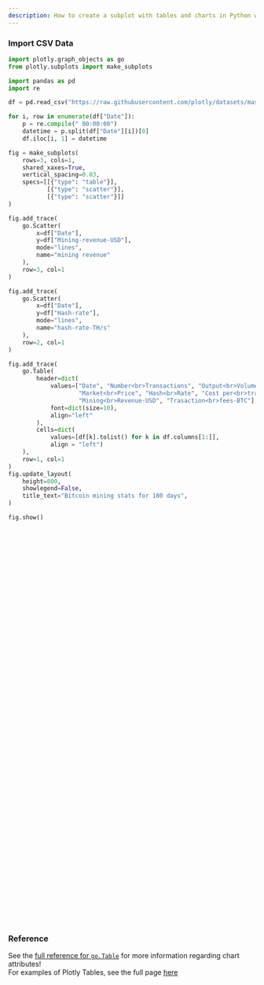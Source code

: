 ```yaml
---
description: How to create a subplot with tables and charts in Python with Plotly.
---
```


### Import CSV Data

```python
import plotly.graph_objects as go
from plotly.subplots import make_subplots

import pandas as pd
import re

df = pd.read_csv("https://raw.githubusercontent.com/plotly/datasets/master/Mining-BTC-180.csv")

for i, row in enumerate(df["Date"]):
    p = re.compile(" 00:00:00")
    datetime = p.split(df["Date"][i])[0]
    df.iloc[i, 1] = datetime

fig = make_subplots(
    rows=3, cols=1,
    shared_xaxes=True,
    vertical_spacing=0.03,
    specs=[[{"type": "table"}],
           [{"type": "scatter"}],
           [{"type": "scatter"}]]
)

fig.add_trace(
    go.Scatter(
        x=df["Date"],
        y=df["Mining-revenue-USD"],
        mode="lines",
        name="mining revenue"
    ),
    row=3, col=1
)

fig.add_trace(
    go.Scatter(
        x=df["Date"],
        y=df["Hash-rate"],
        mode="lines",
        name="hash-rate-TH/s"
    ),
    row=2, col=1
)

fig.add_trace(
    go.Table(
        header=dict(
            values=["Date", "Number<br>Transactions", "Output<br>Volume (BTC)",
                    "Market<br>Price", "Hash<br>Rate", "Cost per<br>trans-USD",
                    "Mining<br>Revenue-USD", "Trasaction<br>fees-BTC"],
            font=dict(size=10),
            align="left"
        ),
        cells=dict(
            values=[df[k].tolist() for k in df.columns[1:]],
            align = "left")
    ),
    row=1, col=1
)
fig.update_layout(
    height=800,
    showlegend=False,
    title_text="Bitcoin mining stats for 180 days",
)

fig.show()
```
<div>                        <script type="text/javascript">window.PlotlyConfig = {MathJaxConfig: 'local'};</script>
        <script charset="utf-8" src="https://cdn.plot.ly/plotly-3.1.0.min.js" integrity="sha256-Ei4740bWZhaUTQuD6q9yQlgVCMPBz6CZWhevDYPv93A=" crossorigin="anonymous"></script>                <div id="plotly-div-1" class="plotly-graph-div" style="height:800px; width:100%;"></div>            <script type="text/javascript">                window.PLOTLYENV=window.PLOTLYENV || {};                                if (document.getElementById("plotly-div-1")) {                    Plotly.newPlot(                        "plotly-div-1",                        [{"mode":"lines","name":"mining revenue","x":["2017-04-29","2017-04-30","2017-05-01","2017-05-02","2017-05-03","2017-05-04","2017-05-05","2017-05-06","2017-05-07","2017-05-08","2017-05-09","2017-05-10","2017-05-11","2017-05-12","2017-05-13","2017-05-14","2017-05-15","2017-05-16","2017-05-17","2017-05-18","2017-05-19","2017-05-20","2017-05-21","2017-05-22","2017-05-23","2017-05-24","2017-05-25","2017-05-26","2017-05-27","2017-05-28","2017-05-29","2017-05-30","2017-05-31","2017-06-01","2017-06-02","2017-06-03","2017-06-04","2017-06-05","2017-06-06","2017-06-07","2017-06-08","2017-06-09","2017-06-10","2017-06-11","2017-06-12","2017-06-13","2017-06-14","2017-06-15","2017-06-16","2017-06-17","2017-06-18","2017-06-19","2017-06-20","2017-06-21","2017-06-22","2017-06-23","2017-06-24","2017-06-25","2017-06-26","2017-06-27","2017-06-28","2017-06-29","2017-06-30","2017-07-01","2017-07-02","2017-07-03","2017-07-04","2017-07-05","2017-07-06","2017-07-07","2017-07-08","2017-07-09","2017-07-10","2017-07-11","2017-07-12","2017-07-13","2017-07-14","2017-07-15","2017-07-16","2017-07-17","2017-07-18","2017-07-19","2017-07-20","2017-07-21","2017-07-22","2017-07-23","2017-07-24","2017-07-25","2017-07-26","2017-07-27","2017-07-28","2017-07-29","2017-07-30","2017-07-31","2017-08-01","2017-08-02","2017-08-03","2017-08-04","2017-08-05","2017-08-06","2017-08-07","2017-08-08","2017-08-09","2017-08-10","2017-08-11","2017-08-12","2017-08-13","2017-08-14","2017-08-15","2017-08-16","2017-08-17","2017-08-18","2017-08-19","2017-08-20","2017-08-21","2017-08-22","2017-08-23","2017-08-24","2017-08-25","2017-08-26","2017-08-27","2017-08-28","2017-08-29","2017-08-30","2017-08-31","2017-09-01","2017-09-02","2017-09-03","2017-09-04","2017-09-05","2017-09-06","2017-09-07","2017-09-08","2017-09-09","2017-09-10","2017-09-11","2017-09-12","2017-09-13","2017-09-14","2017-09-15","2017-09-16","2017-09-17","2017-09-18","2017-09-19","2017-09-20","2017-09-21","2017-09-22","2017-09-23","2017-09-24","2017-09-25","2017-09-26","2017-09-27","2017-09-28","2017-09-29","2017-09-30","2017-10-01","2017-10-02","2017-10-03","2017-10-04","2017-10-05","2017-10-06","2017-10-07","2017-10-08","2017-10-09","2017-10-10","2017-10-11","2017-10-12","2017-10-13","2017-10-14","2017-10-15","2017-10-16","2017-10-17","2017-10-18","2017-10-19","2017-10-20","2017-10-21","2017-10-22","2017-10-23","2017-10-24"],"y":{"dtype":"i4","bdata":"S5gvANiBKQBG6ysA8Q4wALUeKgDKajUAImgqAKUYNwDUfTUA3fs9AEKxOACR7DcALes0AAbxOAD9SjsAbE89AE9rPgCsNjMAcLdAAP\u002fSPACAbkgAbTFKAOIXQgChpkQAUoBWAAhMVADmllkAhB5OAMkmTgDpSlAADkZQAGCRXQCuoVgAbUtfAE\u002f5UgBFuW0AAQ1bANiAZAD6T2YA5LxrAFpfaQA9yWEAGUlaABhzXwCqLlgARA9bAEWbTwCei1QAEvFQAJ9UUwDETU0A\u002fOpXABANVgBsbFcApF5YANx3XQCwYlEAxvlBACpUTQBpq0oAbmlZAKIbRQCfXFMAj6NSAL0TXgArLVsAfXlUAHOhUADPsk0ArLVMAChJVQD7eEYAZVldAMKuUgB9YlUA\u002fG9LAGcRPwCsvTsAFMg+AFK6QQDnXE4Av7dEAEgvYAALqVUAPeFZAFeJWwChX2EAlPdLAMivSQBrm1EAieNUAOZ5VACuwU8A\u002fbJUABHbTQBEzlAAvXFMANkAZADItG4ATIpYABg9ZgD813AAuVZdANgNXgDzzWwAP9lrAPVTfAA0v3YAbpGLACn2fgCfjqUA0OWFAGbLhQBRznAAO5FnAPi7VwC7G5wApLtpAEwmbQBSrm8AeCKTAMD2gADfcp4Az42oAEfSqwCeHrkAsk2eAGYFlACypKAAxgS2AOcGnQCvnKgAoAeZAHLIkQD2t3cAe12SACiJmwAvwpIAPUZyADqMfQCPiHwAPLJ\u002fAC02agDseHsA+sxdAKx0fgCffWMAstB5ANb+ZwBNiGMARdFrAKCTegDKYpEAVQ6KAL9adQCWc3AAKzWFAE6jmgAUeHEAOO9tAAShiADBFYYAVG6iAExWmADgupgA8uCFADUYpAAD5qEAADGoAJPv2AD5IMcAVzu6AKp3qQDp+8sAibjTAGWutwC9RtcAtsjJAAaguQA="},"type":"scatter","xaxis":"x2","yaxis":"y2"},{"mode":"lines","name":"hash-rate-TH\u002fs","x":["2017-04-29","2017-04-30","2017-05-01","2017-05-02","2017-05-03","2017-05-04","2017-05-05","2017-05-06","2017-05-07","2017-05-08","2017-05-09","2017-05-10","2017-05-11","2017-05-12","2017-05-13","2017-05-14","2017-05-15","2017-05-16","2017-05-17","2017-05-18","2017-05-19","2017-05-20","2017-05-21","2017-05-22","2017-05-23","2017-05-24","2017-05-25","2017-05-26","2017-05-27","2017-05-28","2017-05-29","2017-05-30","2017-05-31","2017-06-01","2017-06-02","2017-06-03","2017-06-04","2017-06-05","2017-06-06","2017-06-07","2017-06-08","2017-06-09","2017-06-10","2017-06-11","2017-06-12","2017-06-13","2017-06-14","2017-06-15","2017-06-16","2017-06-17","2017-06-18","2017-06-19","2017-06-20","2017-06-21","2017-06-22","2017-06-23","2017-06-24","2017-06-25","2017-06-26","2017-06-27","2017-06-28","2017-06-29","2017-06-30","2017-07-01","2017-07-02","2017-07-03","2017-07-04","2017-07-05","2017-07-06","2017-07-07","2017-07-08","2017-07-09","2017-07-10","2017-07-11","2017-07-12","2017-07-13","2017-07-14","2017-07-15","2017-07-16","2017-07-17","2017-07-18","2017-07-19","2017-07-20","2017-07-21","2017-07-22","2017-07-23","2017-07-24","2017-07-25","2017-07-26","2017-07-27","2017-07-28","2017-07-29","2017-07-30","2017-07-31","2017-08-01","2017-08-02","2017-08-03","2017-08-04","2017-08-05","2017-08-06","2017-08-07","2017-08-08","2017-08-09","2017-08-10","2017-08-11","2017-08-12","2017-08-13","2017-08-14","2017-08-15","2017-08-16","2017-08-17","2017-08-18","2017-08-19","2017-08-20","2017-08-21","2017-08-22","2017-08-23","2017-08-24","2017-08-25","2017-08-26","2017-08-27","2017-08-28","2017-08-29","2017-08-30","2017-08-31","2017-09-01","2017-09-02","2017-09-03","2017-09-04","2017-09-05","2017-09-06","2017-09-07","2017-09-08","2017-09-09","2017-09-10","2017-09-11","2017-09-12","2017-09-13","2017-09-14","2017-09-15","2017-09-16","2017-09-17","2017-09-18","2017-09-19","2017-09-20","2017-09-21","2017-09-22","2017-09-23","2017-09-24","2017-09-25","2017-09-26","2017-09-27","2017-09-28","2017-09-29","2017-09-30","2017-10-01","2017-10-02","2017-10-03","2017-10-04","2017-10-05","2017-10-06","2017-10-07","2017-10-08","2017-10-09","2017-10-10","2017-10-11","2017-10-12","2017-10-13","2017-10-14","2017-10-15","2017-10-16","2017-10-17","2017-10-18","2017-10-19","2017-10-20","2017-10-21","2017-10-22","2017-10-23","2017-10-24"],"y":{"dtype":"i4","bdata":"1H5EAPjIOwCcYzsAeI4+AC1DNAALhEIAGxMzAAuEQgCwHkIAVURHAGZePQDd3D4ATVc5AEdpQQA4HEMAoqhFAAw1SAAYETgAA9ZBAHNQPACiqEUAXhVGACFwPgBkAz4AYvBLAFqcRQDNrUkAoihFAGLwSwA7lUoAM0FEAETpUACEIUoA0ddMAJ7+QQCUyVYAJeRSAI1vVAAgvk0AWvNUAFrzVAAgvk0AGphIAB0rSwDqrksAGphIAE0USAC6xU4AuDJMALJGTgCyRk4A4oNRAE9\u002fSgC0k0sAgglLAKpfVgDk0E4AJNxBABqoTADst0YAEsFUAL\u002fHQAB6IlMAdIhYAE8OZQBdYVsABz5SAJgXUABXVEwA\u002fY1PAFOxWADoLUoAyORpADD+XACfJF8AdmRUAArTVABcgE0AZnhjAAxRWgDYsGQARe1aAC3cYgBj+l0AuqNhAGj2aAC\u002fn2wADFFaANO0WQDve2QAyN9hAA1xZgCq6l8Al5xeAL44YQDcLWMAUgtaAObLdADSfXMAZVlbAObUYwBSAmsA06NgALrWXQB412QAAIpeAJCkZwChCVsAqXFqAKEJWwAPWn0A11doAGO+aQChCVsAhYhQAGVTPgCUWG8ADgtEAA4LRADrvEYANmxoABnoVgBqYWQARC5xAPDPbQAQOXUAZ3xuAL6\u002fZwCH5XUAx7eEAGlicQDdLnsAsHt6AKNIdgAzlmAAg8h5APiUgwBS+4QAg8h5AJH7fQCjSHYA3S57AOtKagBwkIIAVOxhAJ9NkwAIVnQAB++KAJZbeQBnnmgAxX9zABsIewDhI5QAznGNAMV\u002fcwCzzWwA5N5\u002fAJEAnAArO3IAE49qAPyKhwDAsIYAViabAHM\u002fiQA4ZYgAVX52AJdtggCi73MAzDJ4ANkEsQCS9J0AouCUAIITiQAmlqEAi36iAEzkigC6N6UAZDubANCZlwA="},"type":"scatter","xaxis":"x","yaxis":"y"},{"cells":{"align":"left","values":[["2017-04-29","2017-04-30","2017-05-01","2017-05-02","2017-05-03","2017-05-04","2017-05-05","2017-05-06","2017-05-07","2017-05-08","2017-05-09","2017-05-10","2017-05-11","2017-05-12","2017-05-13","2017-05-14","2017-05-15","2017-05-16","2017-05-17","2017-05-18","2017-05-19","2017-05-20","2017-05-21","2017-05-22","2017-05-23","2017-05-24","2017-05-25","2017-05-26","2017-05-27","2017-05-28","2017-05-29","2017-05-30","2017-05-31","2017-06-01","2017-06-02","2017-06-03","2017-06-04","2017-06-05","2017-06-06","2017-06-07","2017-06-08","2017-06-09","2017-06-10","2017-06-11","2017-06-12","2017-06-13","2017-06-14","2017-06-15","2017-06-16","2017-06-17","2017-06-18","2017-06-19","2017-06-20","2017-06-21","2017-06-22","2017-06-23","2017-06-24","2017-06-25","2017-06-26","2017-06-27","2017-06-28","2017-06-29","2017-06-30","2017-07-01","2017-07-02","2017-07-03","2017-07-04","2017-07-05","2017-07-06","2017-07-07","2017-07-08","2017-07-09","2017-07-10","2017-07-11","2017-07-12","2017-07-13","2017-07-14","2017-07-15","2017-07-16","2017-07-17","2017-07-18","2017-07-19","2017-07-20","2017-07-21","2017-07-22","2017-07-23","2017-07-24","2017-07-25","2017-07-26","2017-07-27","2017-07-28","2017-07-29","2017-07-30","2017-07-31","2017-08-01","2017-08-02","2017-08-03","2017-08-04","2017-08-05","2017-08-06","2017-08-07","2017-08-08","2017-08-09","2017-08-10","2017-08-11","2017-08-12","2017-08-13","2017-08-14","2017-08-15","2017-08-16","2017-08-17","2017-08-18","2017-08-19","2017-08-20","2017-08-21","2017-08-22","2017-08-23","2017-08-24","2017-08-25","2017-08-26","2017-08-27","2017-08-28","2017-08-29","2017-08-30","2017-08-31","2017-09-01","2017-09-02","2017-09-03","2017-09-04","2017-09-05","2017-09-06","2017-09-07","2017-09-08","2017-09-09","2017-09-10","2017-09-11","2017-09-12","2017-09-13","2017-09-14","2017-09-15","2017-09-16","2017-09-17","2017-09-18","2017-09-19","2017-09-20","2017-09-21","2017-09-22","2017-09-23","2017-09-24","2017-09-25","2017-09-26","2017-09-27","2017-09-28","2017-09-29","2017-09-30","2017-10-01","2017-10-02","2017-10-03","2017-10-04","2017-10-05","2017-10-06","2017-10-07","2017-10-08","2017-10-09","2017-10-10","2017-10-11","2017-10-12","2017-10-13","2017-10-14","2017-10-15","2017-10-16","2017-10-17","2017-10-18","2017-10-19","2017-10-20","2017-10-21","2017-10-22","2017-10-23","2017-10-24"],[341319,281489,294786,333161,295149,354737,267193,363022,316011,365096,332879,311391,294743,317698,329266,369098,329229,233977,317527,288904,319502,352805,326057,327868,367710,338642,350114,333340,331914,308143,321638,347961,321634,319709,271539,305320,266044,289930,297416,339720,307377,282184,254993,222892,269098,291776,287644,293141,269937,236554,209359,269774,269438,280203,269685,259938,227127,180719,261906,259737,279811,231054,267360,221856,196539,253244,255483,237008,225106,243614,220835,188124,251722,265759,257138,245895,227903,221851,203165,230315,260575,253768,230199,268443,223358,181031,240072,244036,237853,225369,247207,211134,184145,231012,131875,209321,213017,235792,239771,199627,249002,275574,260955,257965,284001,260521,263310,255362,311002,274866,347319,312250,266832,210852,236772,196283,315734,203805,208169,226485,261891,223771,281116,271466,280724,283670,236811,195289,269280,277948,276225,256374,279488,217890,193240,253492,256230,263320,268068,292079,228257,197683,218204,282917,235723,255257,227615,203861,185277,226603,263648,257961,275976,254438,212678,203653,295002,282132,232826,273243,283699,231226,238385,296946,303101,292459,293164,309819,293140,283473,314725,334438,329579,356985,312409,312257,289131,316096,347220],[4488916,3918072,3892124,4099704,3425069,4359179,3347227,4359179,4333232,4670549,4021862,4119773,3757901,4286791,4398136,4565154,4732172,3674392,4314627,3952755,4565154,4592990,4091937,4064100,4976738,4562010,4828621,4532386,4976738,4887867,4473139,5302596,4858244,5035985,4325022,5687700,5432357,5533581,5094944,5567322,5567322,5094944,4757530,4926237,4959978,4757530,4723789,5162426,4993720,5129906,5129906,5342178,4882255,4953012,4917634,5660586,5165284,4316196,5023770,4634604,5554450,4245439,5448314,5802100,6622799,5988701,5389831,5248920,5002327,5213693,5812563,4861416,6939848,6094384,6235295,5530742,5559050,5079132,6518886,5918988,6598872,5958981,6478893,6158947,6398906,6878824,7118783,5918988,5878995,6585327,6414280,6713613,6285994,6200471,6371518,6499804,5901138,7654374,7568850,5986661,6542566,7012946,6333395,6149818,6608760,6195712,6792336,5966241,6975913,5966241,8215055,6838231,6930019,5966241,5277829,4084581,7297172,4459278,4459278,4635883,6843446,5695513,6578538,7417412,7196656,7682320,7240807,6799294,7726471,8697799,7430761,8072925,8027056,7751843,6329907,7981187,8623352,8715090,7981187,8256401,7751843,8072925,6965995,8556656,6417492,9653663,7624200,9105159,7953302,6856295,7569349,8063003,9708513,9269710,7569349,7130547,8380132,10223761,7486251,6983443,8882940,8827072,10167894,8994675,8938808,7765589,8547735,7597986,7877324,11601113,10351762,9756834,8983426,10589734,10649227,9102412,10827706,10173284,9935312],[3119179,2720216,2878278,3149553,2760373,3500746,2779170,3610789,3505620,4062173,3715394,3665041,3468077,3731718,3885821,4018028,4090703,3356332,4241264,3986175,4746880,4862317,4331490,4499105,5668946,5524488,5871334,5119620,5121737,5262057,5260814,6132064,5808558,6245229,5437775,7190853,5967105,6586584,6705146,7060708,6905690,6408509,5916953,6255384,5779114,5967684,5217093,5540766,5304594,5461151,5066180,5761788,5639440,5729388,5791396,6125532,5333680,4323782,5067818,4893545,5859694,4529058,5463199,5415823,6165437,5975339,5536125,5284211,5092047,5027244,5589288,4618491,6117733,5418690,5595773,4943868,4133223,3915180,4114452,4307538,5135591,4503487,6303560,5613835,5890365,5998935,6381473,4978580,4829128,5348203,5563273,5536230,5226926,5550845,5102353,5295684,5009853,6553817,7255240,5802572,6700312,7395324,6117049,6163928,7130611,7067967,8147957,7782196,9146734,8320553,10849951,8775120,8768358,7392849,6787387,5749752,10230715,6929316,7153228,7319122,9642616,8451776,10384095,11046351,11260487,12131998,10374578,9700710,10527922,11928774,10290919,11050159,10028960,9554034,7845878,9592187,10193192,9617967,7489085,8227898,8161423,8368700,6960685,8091884,6147322,8287404,6520223,7983282,6815446,6522957,7065925,8033184,9528010,9047637,7690943,7369622,8729899,10134350,7436308,7204664,8954116,8787393,10645076,9983564,10009312,8773874,10754101,10610179,11022592,14217107,13050105,12204887,11106218,13368297,13875337,12037733,14108349,13224118,12165126],[4488916,3918072,3892124,4099704,3425069,4359179,3347227,4359179,4333232,4670549,4021862,4119773,3757901,4286791,4398136,4565154,4732172,3674392,4314627,3952755,4565154,4592990,4091937,4064100,4976738,4562010,4828621,4532386,4976738,4887867,4473139,5302596,4858244,5035985,4325022,5687700,5432357,5533581,5094944,5567322,5567322,5094944,4757530,4926237,4959978,4757530,4723789,5162426,4993720,5129906,5129906,5342178,4882255,4953012,4917634,5660586,5165284,4316196,5023770,4634604,5554450,4245439,5448314,5802100,6622799,5988701,5389831,5248920,5002327,5213693,5812563,4861416,6939848,6094384,6235295,5530742,5559050,5079132,6518886,5918988,6598872,5958981,6478893,6158947,6398906,6878824,7118783,5918988,5878995,6585327,6414280,6713613,6285994,6200471,6371518,6499804,5901138,7654374,7568850,5986661,6542566,7012946,6333395,6149818,6608760,6195712,6792336,5966241,6975913,5966241,8215055,6838231,6930019,5966241,5277829,4084581,7297172,4459278,4459278,4635883,6843446,5695513,6578538,7417412,7196656,7682320,7240807,6799294,7726471,8697799,7430761,8072925,8027056,7751843,6329907,7981187,8623352,8715090,7981187,8256401,7751843,8072925,6965995,8556656,6417492,9653663,7624200,9105159,7953302,6856295,7569349,8063003,9708513,9269710,7569349,7130547,8380132,10223761,7486251,6983443,8882940,8827072,10167894,8994675,8938808,7765589,8547735,7597986,7877324,11601113,10351762,9756834,8983426,10589734,10649227,9102412,10827706,10173284,9935312],[9,10,10,10,10,10,11,10,11,12,12,12,12,12,12,11,13,15,14,14,15,14,14,14,16,17,17,16,16,18,17,18,19,20,21,24,23,24,23,21,23,23,24,29,22,21,19,20,20,24,25,22,22,21,22,24,24,25,20,19,22,20,21,25,32,24,22,23,23,21,26,25,25,21,23,21,19,18,21,19,20,18,28,22,27,34,27,21,21,25,23,27,29,25,40,26,24,29,31,30,28,28,24,25,26,28,32,31,31,31,32,29,34,36,30,30,33,35,35,33,38,39,38,42,41,44,45,52,41,44,39,45,37,45,42,39,41,38,29,29,37,44,33,30,27,33,30,40,38,30,28,32,36,37,37,37,31,37,33,27,33,39,46,35,34,31,38,36,39,52,43,38,35,39,46,40,50,43,36],[3119179,2720216,2878278,3149553,2760373,3500746,2779170,3610789,3505620,4062173,3715394,3665041,3468077,3731718,3885821,4018028,4090703,3356332,4241264,3986175,4746880,4862317,4331490,4499105,5668946,5524488,5871334,5119620,5121737,5262057,5260814,6132064,5808558,6245229,5437775,7190853,5967105,6586584,6705146,7060708,6905690,6408509,5916953,6255384,5779114,5967684,5217093,5540766,5304594,5461151,5066180,5761788,5639440,5729388,5791396,6125532,5333680,4323782,5067818,4893545,5859694,4529058,5463199,5415823,6165437,5975339,5536125,5284211,5092047,5027244,5589288,4618491,6117733,5418690,5595773,4943868,4133223,3915180,4114452,4307538,5135591,4503487,6303560,5613835,5890365,5998935,6381473,4978580,4829128,5348203,5563273,5536230,5226926,5550845,5102353,5295684,5009853,6553817,7255240,5802572,6700312,7395324,6117049,6163928,7130611,7067967,8147957,7782196,9146734,8320553,10849951,8775120,8768358,7392849,6787387,5749752,10230715,6929316,7153228,7319122,9642616,8451776,10384095,11046351,11260487,12131998,10374578,9700710,10527922,11928774,10290919,11050159,10028960,9554034,7845878,9592187,10193192,9617967,7489085,8227898,8161423,8368700,6960685,8091884,6147322,8287404,6520223,7983282,6815446,6522957,7065925,8033184,9528010,9047637,7690943,7369622,8729899,10134350,7436308,7204664,8954116,8787393,10645076,9983564,10009312,8773874,10754101,10610179,11022592,14217107,13050105,12204887,11106218,13368297,13875337,12037733,14108349,13224118,12165126],[256,199,228,273,247,307,261,297,277,316,303,303,280,322,301,297,327,343,486,392,443,388,353,407,468,473,499,470,529,421,495,588,570,569,470,546,442,475,511,668,491,456,391,356,410,479,455,435,375,311,278,387,388,463,447,339,307,259,375,368,386,341,357,255,198,283,294,226,242,241,192,157,206,208,222,211,215,378,167,198,225,202,229,250,171,125,167,168,168,166,188,156,138,195,76,131,124,113,114,88,122,159,158,193,235,211,190,249,350,348,365,338,266,209,298,334,542,386,426,425,359,378,462,388,413,383,290,239,325,282,273,257,218,145,143,160,149,134,154,13,120,99,168,174,146,136,117,100,84,147,150,143,134,115,101,119,180,153,137,160,149,108,112,149,167,148,174,282,228,163,193,209,192,192,162,168,155,186,200]]},"header":{"align":"left","font":{"size":10},"values":["Date","Number\u003cbr\u003eTransactions","Output\u003cbr\u003eVolume (BTC)","Market\u003cbr\u003ePrice","Hash\u003cbr\u003eRate","Cost per\u003cbr\u003etrans-USD","Mining\u003cbr\u003eRevenue-USD","Trasaction\u003cbr\u003efees-BTC"]},"type":"table","domain":{"x":[0.0,1.0],"y":[0.6866666666666665,0.9999999999999998]}}],                        {"template":{"data":{"histogram2dcontour":[{"type":"histogram2dcontour","colorbar":{"outlinewidth":0,"ticks":""},"colorscale":[[0.0,"#0d0887"],[0.1111111111111111,"#46039f"],[0.2222222222222222,"#7201a8"],[0.3333333333333333,"#9c179e"],[0.4444444444444444,"#bd3786"],[0.5555555555555556,"#d8576b"],[0.6666666666666666,"#ed7953"],[0.7777777777777778,"#fb9f3a"],[0.8888888888888888,"#fdca26"],[1.0,"#f0f921"]]}],"choropleth":[{"type":"choropleth","colorbar":{"outlinewidth":0,"ticks":""}}],"histogram2d":[{"type":"histogram2d","colorbar":{"outlinewidth":0,"ticks":""},"colorscale":[[0.0,"#0d0887"],[0.1111111111111111,"#46039f"],[0.2222222222222222,"#7201a8"],[0.3333333333333333,"#9c179e"],[0.4444444444444444,"#bd3786"],[0.5555555555555556,"#d8576b"],[0.6666666666666666,"#ed7953"],[0.7777777777777778,"#fb9f3a"],[0.8888888888888888,"#fdca26"],[1.0,"#f0f921"]]}],"heatmap":[{"type":"heatmap","colorbar":{"outlinewidth":0,"ticks":""},"colorscale":[[0.0,"#0d0887"],[0.1111111111111111,"#46039f"],[0.2222222222222222,"#7201a8"],[0.3333333333333333,"#9c179e"],[0.4444444444444444,"#bd3786"],[0.5555555555555556,"#d8576b"],[0.6666666666666666,"#ed7953"],[0.7777777777777778,"#fb9f3a"],[0.8888888888888888,"#fdca26"],[1.0,"#f0f921"]]}],"contourcarpet":[{"type":"contourcarpet","colorbar":{"outlinewidth":0,"ticks":""}}],"contour":[{"type":"contour","colorbar":{"outlinewidth":0,"ticks":""},"colorscale":[[0.0,"#0d0887"],[0.1111111111111111,"#46039f"],[0.2222222222222222,"#7201a8"],[0.3333333333333333,"#9c179e"],[0.4444444444444444,"#bd3786"],[0.5555555555555556,"#d8576b"],[0.6666666666666666,"#ed7953"],[0.7777777777777778,"#fb9f3a"],[0.8888888888888888,"#fdca26"],[1.0,"#f0f921"]]}],"surface":[{"type":"surface","colorbar":{"outlinewidth":0,"ticks":""},"colorscale":[[0.0,"#0d0887"],[0.1111111111111111,"#46039f"],[0.2222222222222222,"#7201a8"],[0.3333333333333333,"#9c179e"],[0.4444444444444444,"#bd3786"],[0.5555555555555556,"#d8576b"],[0.6666666666666666,"#ed7953"],[0.7777777777777778,"#fb9f3a"],[0.8888888888888888,"#fdca26"],[1.0,"#f0f921"]]}],"mesh3d":[{"type":"mesh3d","colorbar":{"outlinewidth":0,"ticks":""}}],"scatter":[{"fillpattern":{"fillmode":"overlay","size":10,"solidity":0.2},"type":"scatter"}],"parcoords":[{"type":"parcoords","line":{"colorbar":{"outlinewidth":0,"ticks":""}}}],"scatterpolargl":[{"type":"scatterpolargl","marker":{"colorbar":{"outlinewidth":0,"ticks":""}}}],"bar":[{"error_x":{"color":"#2a3f5f"},"error_y":{"color":"#2a3f5f"},"marker":{"line":{"color":"#E5ECF6","width":0.5},"pattern":{"fillmode":"overlay","size":10,"solidity":0.2}},"type":"bar"}],"scattergeo":[{"type":"scattergeo","marker":{"colorbar":{"outlinewidth":0,"ticks":""}}}],"scatterpolar":[{"type":"scatterpolar","marker":{"colorbar":{"outlinewidth":0,"ticks":""}}}],"histogram":[{"marker":{"pattern":{"fillmode":"overlay","size":10,"solidity":0.2}},"type":"histogram"}],"scattergl":[{"type":"scattergl","marker":{"colorbar":{"outlinewidth":0,"ticks":""}}}],"scatter3d":[{"type":"scatter3d","line":{"colorbar":{"outlinewidth":0,"ticks":""}},"marker":{"colorbar":{"outlinewidth":0,"ticks":""}}}],"scattermap":[{"type":"scattermap","marker":{"colorbar":{"outlinewidth":0,"ticks":""}}}],"scattermapbox":[{"type":"scattermapbox","marker":{"colorbar":{"outlinewidth":0,"ticks":""}}}],"scatterternary":[{"type":"scatterternary","marker":{"colorbar":{"outlinewidth":0,"ticks":""}}}],"scattercarpet":[{"type":"scattercarpet","marker":{"colorbar":{"outlinewidth":0,"ticks":""}}}],"carpet":[{"aaxis":{"endlinecolor":"#2a3f5f","gridcolor":"white","linecolor":"white","minorgridcolor":"white","startlinecolor":"#2a3f5f"},"baxis":{"endlinecolor":"#2a3f5f","gridcolor":"white","linecolor":"white","minorgridcolor":"white","startlinecolor":"#2a3f5f"},"type":"carpet"}],"table":[{"cells":{"fill":{"color":"#EBF0F8"},"line":{"color":"white"}},"header":{"fill":{"color":"#C8D4E3"},"line":{"color":"white"}},"type":"table"}],"barpolar":[{"marker":{"line":{"color":"#E5ECF6","width":0.5},"pattern":{"fillmode":"overlay","size":10,"solidity":0.2}},"type":"barpolar"}],"pie":[{"automargin":true,"type":"pie"}]},"layout":{"autotypenumbers":"strict","colorway":["#636efa","#EF553B","#00cc96","#ab63fa","#FFA15A","#19d3f3","#FF6692","#B6E880","#FF97FF","#FECB52"],"font":{"color":"#2a3f5f"},"hovermode":"closest","hoverlabel":{"align":"left"},"paper_bgcolor":"white","plot_bgcolor":"#E5ECF6","polar":{"bgcolor":"#E5ECF6","angularaxis":{"gridcolor":"white","linecolor":"white","ticks":""},"radialaxis":{"gridcolor":"white","linecolor":"white","ticks":""}},"ternary":{"bgcolor":"#E5ECF6","aaxis":{"gridcolor":"white","linecolor":"white","ticks":""},"baxis":{"gridcolor":"white","linecolor":"white","ticks":""},"caxis":{"gridcolor":"white","linecolor":"white","ticks":""}},"coloraxis":{"colorbar":{"outlinewidth":0,"ticks":""}},"colorscale":{"sequential":[[0.0,"#0d0887"],[0.1111111111111111,"#46039f"],[0.2222222222222222,"#7201a8"],[0.3333333333333333,"#9c179e"],[0.4444444444444444,"#bd3786"],[0.5555555555555556,"#d8576b"],[0.6666666666666666,"#ed7953"],[0.7777777777777778,"#fb9f3a"],[0.8888888888888888,"#fdca26"],[1.0,"#f0f921"]],"sequentialminus":[[0.0,"#0d0887"],[0.1111111111111111,"#46039f"],[0.2222222222222222,"#7201a8"],[0.3333333333333333,"#9c179e"],[0.4444444444444444,"#bd3786"],[0.5555555555555556,"#d8576b"],[0.6666666666666666,"#ed7953"],[0.7777777777777778,"#fb9f3a"],[0.8888888888888888,"#fdca26"],[1.0,"#f0f921"]],"diverging":[[0,"#8e0152"],[0.1,"#c51b7d"],[0.2,"#de77ae"],[0.3,"#f1b6da"],[0.4,"#fde0ef"],[0.5,"#f7f7f7"],[0.6,"#e6f5d0"],[0.7,"#b8e186"],[0.8,"#7fbc41"],[0.9,"#4d9221"],[1,"#276419"]]},"xaxis":{"gridcolor":"white","linecolor":"white","ticks":"","title":{"standoff":15},"zerolinecolor":"white","automargin":true,"zerolinewidth":2},"yaxis":{"gridcolor":"white","linecolor":"white","ticks":"","title":{"standoff":15},"zerolinecolor":"white","automargin":true,"zerolinewidth":2},"scene":{"xaxis":{"backgroundcolor":"#E5ECF6","gridcolor":"white","linecolor":"white","showbackground":true,"ticks":"","zerolinecolor":"white","gridwidth":2},"yaxis":{"backgroundcolor":"#E5ECF6","gridcolor":"white","linecolor":"white","showbackground":true,"ticks":"","zerolinecolor":"white","gridwidth":2},"zaxis":{"backgroundcolor":"#E5ECF6","gridcolor":"white","linecolor":"white","showbackground":true,"ticks":"","zerolinecolor":"white","gridwidth":2}},"shapedefaults":{"line":{"color":"#2a3f5f"}},"annotationdefaults":{"arrowcolor":"#2a3f5f","arrowhead":0,"arrowwidth":1},"geo":{"bgcolor":"white","landcolor":"#E5ECF6","subunitcolor":"white","showland":true,"showlakes":true,"lakecolor":"white"},"title":{"x":0.05},"mapbox":{"style":"light"}}},"xaxis":{"anchor":"y","domain":[0.0,1.0],"matches":"x2","showticklabels":false},"yaxis":{"anchor":"x","domain":[0.34333333333333327,0.6566666666666665]},"xaxis2":{"anchor":"y2","domain":[0.0,1.0]},"yaxis2":{"anchor":"x2","domain":[0.0,0.3133333333333333]},"title":{"text":"Bitcoin mining stats for 180 days"},"height":800,"showlegend":false},                        {"responsive": true}                    )                };            </script>        </div>

### Reference
See the [full reference for `go.Table`](reference/graph_objects/Table.md) for more information regarding chart attributes! <br>
For examples of Plotly Tables, see the full page [here](table.md)
